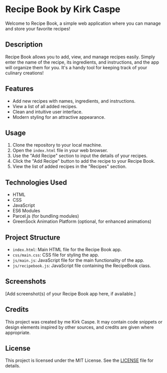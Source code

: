 # Recipe Book by Kirk Caspe

Welcome to Recipe Book, a simple web application where you can manage and store your favorite recipes!

## Description

Recipe Book allows you to add, view, and manage recipes easily. Simply enter the name of the recipe, its ingredients, and instructions, and the app will organize them for you. It's a handy tool for keeping track of your culinary creations!

## Features

- Add new recipes with names, ingredients, and instructions.
- View a list of all added recipes.
- Clean and intuitive user interface.
- Modern styling for an attractive appearance.

## Usage

1. Clone the repository to your local machine.
2. Open the `index.html` file in your web browser.
3. Use the "Add Recipe" section to input the details of your recipes.
4. Click the "Add Recipe" button to add the recipe to your Recipe Book.
5. View the list of added recipes in the "Recipes" section.

## Technologies Used

- HTML
- CSS
- JavaScript
- ES6 Modules
- Parcel.js (for bundling modules)
- GreenSock Animation Platform (optional, for enhanced animations)

## Project Structure

- `index.html`: Main HTML file for the Recipe Book app.
- `css/main.css`: CSS file for styling the app.
- `js/main.js`: JavaScript file for the main functionality of the app.
- `js/recipebook.js`: JavaScript file containing the RecipeBook class.

## Screenshots

[Add screenshot(s) of your Recipe Book app here, if available.]

## Credits

This project was created by me Kirk Caspe. It may contain code snippets or design elements inspired by other sources, and credits are given where appropriate.

## License

This project is licensed under the MIT License. See the [LICENSE](LICENSE) file for details.
